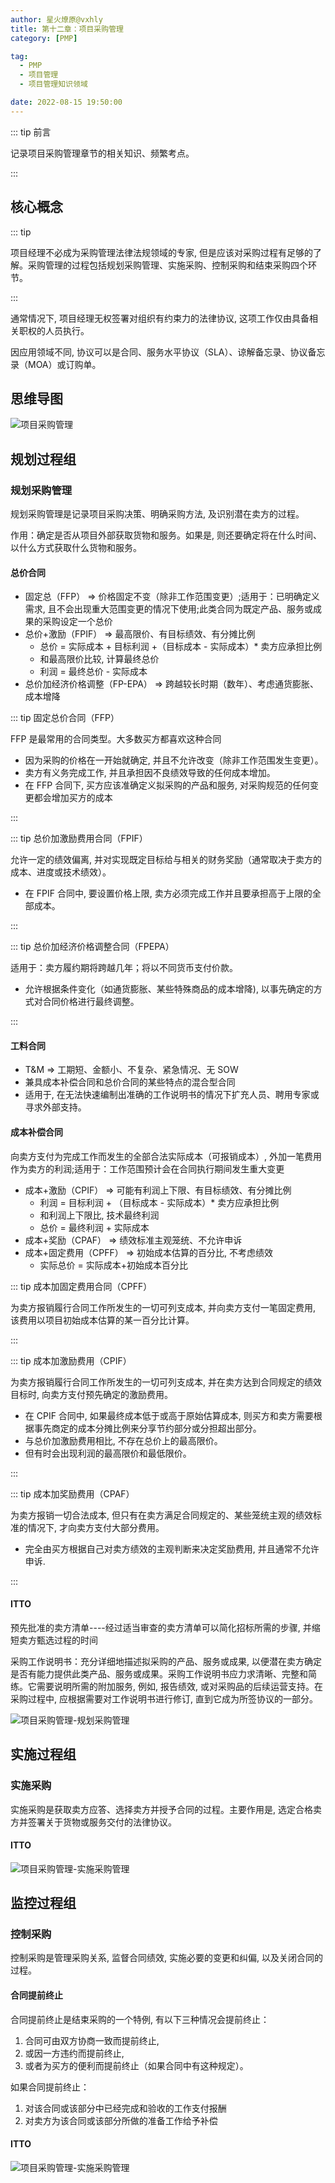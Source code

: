 ```yaml
---
author: 星火燎原@vxhly
title: 第十二章：项目采购管理
category: [PMP]

tag:
  - PMP
  - 项目管理
  - 项目管理知识领域

date: 2022-08-15 19:50:00
---
```


::: tip 前言

记录项目采购管理章节的相关知识、频繁考点。

:::

<!-- more -->

## 核心概念

::: tip

项目经理不必成为采购管理法律法规领域的专家, 但是应该对采购过程有足够的了解。采购管理的过程包括规划采购管理、实施采购、控制采购和结束采购四个环节。

:::

通常情况下, 项目经理无权签署对组织有约束力的法律协议, 这项工作仅由具备相关职权的人员执行。

因应用领域不同, 协议可以是合同、服务水平协议（SLA）、谅解备忘录、协议备忘录（MOA）或订购单。

## 思维导图

![项目采购管理](/assets/project-purchasing-management.png)

## 规划过程组

### 规划采购管理

规划采购管理是记录项目采购决策、明确采购方法, 及识别潜在卖方的过程。

作用：确定是否从项目外部获取货物和服务。如果是, 则还要确定将在什么时间、以什么方式获取什么货物和服务。

#### 总价合同

- 固定总（FFP） => 价格固定不变（除非工作范围变更）;适用于：已明确定义需求, 且不会出现重大范围变更的情况下使用;此类合同为既定产品、服务或成果的采购设定一个总价
- 总价+激励（FPIF） => 最高限价、有目标绩效、有分摊比例
  - 总价 = 实际成本 + 目标利润 +（目标成本 - 实际成本）\* 卖方应承担比例
  - 和最高限价比较, 计算最终总价
  - 利润 = 最终总价 - 实际成本
- 总价加经济价格调整（FP-EPA） => 跨越较长时期（数年）、考虑通货膨胀、成本增降

::: tip 固定总价合同（FFP）

FFP 是最常用的合同类型。大多数买方都喜欢这种合同

- 因为采购的价格在一开始就确定, 并且不允许改变（除非工作范围发生变更）。
- 卖方有义务完成工作, 并且承担因不良绩效导致的任何成本增加。
- 在 FFP 合同下, 买方应该准确定义拟采购的产品和服务, 对采购规范的任何变更都会增加买方的成本

:::

::: tip 总价加激励费用合同（FPIF）

允许一定的绩效偏离, 并对实现既定目标给与相关的财务奖励（通常取决于卖方的成本、进度或技术绩效）。

- 在 FPIF 合同中, 要设置价格上限, 卖方必须完成工作并且要承担高于上限的全部成本。

:::

::: tip 总价加经济价格调整合同（FPEPA）

适用于：卖方履约期将跨越几年；将以不同货币支付价款。

- 允许根据条件变化（如通货膨胀、某些特殊商品的成本增降), 以事先确定的方式对合同价格进行最终调整。

:::

#### 工料合同

- T&M => 工期短、金额小、不复杂、紧急情况、无 SOW
- 兼具成本补偿合同和总价合同的某些特点的混合型合同
- 适用于, 在无法快速编制出准确的工作说明书的情况下扩充人员、聘用专家或寻求外部支持。

#### 成本补偿合同

向卖方支付为完成工作而发生的全部合法实际成本（可报销成本）, 外加一笔费用作为卖方的利润;适用于：工作范围预计会在合同执行期间发生重大变更

- 成本+激励（CPIF） => 可能有利润上下限、有目标绩效、有分摊比例
  - 利润 = 目标利润 + （目标成本 - 实际成本）\* 卖方应承担比例
  - 和利润上下限比, 技术最终利润
  - 总价 = 最终利润 + 实际成本
- 成本+奖励（CPAF） => 绩效标准主观笼统、不允许申诉
- 成本+固定费用（CPFF） => 初始成本估算的百分比, 不考虑绩效
  - 实际总价 = 实际成本+初始成本百分比

::: tip 成本加固定费用合同（CPFF）

为卖方报销履行合同工作所发生的一切可列支成本, 并向卖方支付一笔固定费用, 该费用以项目初始成本估算的某一百分比计算。

:::

::: tip 成本加激励费用（CPIF）

为卖方报销履行合同工作所发生的一切可列支成本, 并在卖方达到合同规定的绩效目标时, 向卖方支付预先确定的激励费用。

- 在 CPIF 合同中, 如果最终成本低于或高于原始估算成本, 则买方和卖方需要根据事先商定的成本分摊比例来分享节约部分或分担超出部分。
- 与总价加激励费用相比, 不存在总价上的最高限价。
- 但有时会出现利润的最高限价和最低限价。

:::

::: tip 成本加奖励费用（CPAF）

为卖方报销一切合法成本, 但只有在卖方满足合同规定的、某些笼统主观的绩效标准的情况下, 才向卖方支付大部分费用。

- 完全由买方根据自己对卖方绩效的主观判断来决定奖励费用, 并且通常不允许申诉.

:::

#### ITTO

预先批准的卖方清单----经过适当审查的卖方清单可以简化招标所需的步骤, 并缩短卖方甄选过程的时间

采购工作说明书：充分详细地描述拟采购的产品、服务或成果, 以便潜在卖方确定是否有能力提供此类产品、服务或成果。采购工作说明书应力求清晰、完整和简练。它需要说明所需的附加服务,
例如, 报告绩效, 或对采购品的后续运营支持。在采购过程中, 应根据需要对工作说明书进行修订, 直到它成为所签协议的一部分。

![项目采购管理-规划采购管理](/assets/project-purchasing-management-1.png)

## 实施过程组

### 实施采购

实施采购是获取卖方应答、选择卖方并授予合同的过程。主要作用是, 选定合格卖方并签署关于货物或服务交付的法律协议。

#### ITTO

![项目采购管理-实施采购管理](/assets/project-purchasing-management-2.png)

## 监控过程组

### 控制采购

控制采购是管理采购关系, 监督合同绩效, 实施必要的变更和纠偏, 以及关闭合同的过程。

#### 合同提前终止

合同提前终止是结束采购的一个特例, 有以下三种情况会提前终止：

1. 合同可由双方协商一致而提前终止,
2. 或因一方违约而提前终止,
3. 或者为买方的便利而提前终止（如果合同中有这种规定）。

如果合同提前终止：

1. 对该合同或该部分中已经完成和验收的工作支付报酬
2. 对卖方为该合同或该部分所做的准备工作给予补偿

#### ITTO

![项目采购管理-实施采购管理](/assets/project-purchasing-management-3.png)

